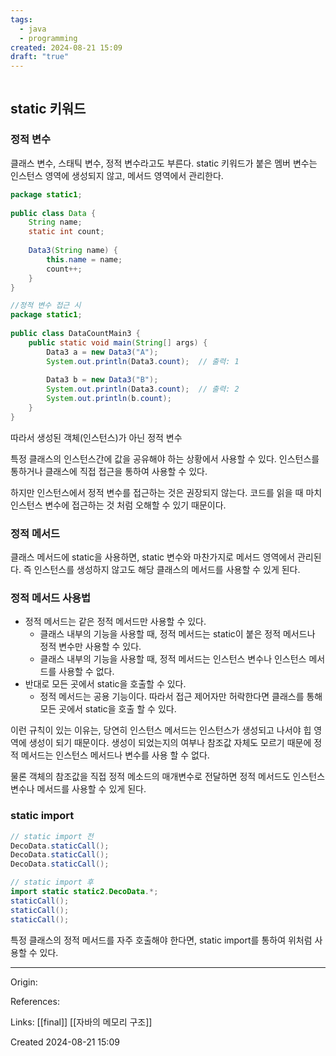 ```yaml
---
tags:
  - java
  - programming
created: 2024-08-21 15:09
draft: "true"
---
```

```table-of-contents
```
## static 키워드

### 정적 변수
클래스 변수, 스태틱 변수, 정적 변수라고도 부른다.
static 키워드가 붙은 멤버 변수는 인스턴스 영역에 생성되지 않고, 메서드 영역에서 관리한다.

```java
package static1;  
  
public class Data {  
    String name;  
    static int count;  
  
    Data3(String name) {  
        this.name = name;  
        count++;  
    }  
}
```

```java
//정적 변수 접근 시
package static1;  
  
public class DataCountMain3 {  
    public static void main(String[] args) {  
        Data3 a = new Data3("A");  
        System.out.println(Data3.count);  // 출력: 1
  
        Data3 b = new Data3("B");  
        System.out.println(Data3.count);  // 출력: 2
		System.out.println(b.count);
    }  
}
```

따라서 생성된 객체(인스턴스)가 아닌 정적 변수 

특정 클래스의 인스턴스간에 값을 공유해야 하는 상황에서 사용할 수 있다. 인스턴스를 통하거나 클래스에 직접 접근을 통하여 사용할 수 있다.

하지만 인스턴스에서 정적 변수를 접근하는 것은 권장되지 않는다. 코드를 읽을 때 마치 인스턴스 변수에 접근하는 것 처럼 오해할 수 있기 때문이다.

### 정적 메서드
클래스 메서드에 static을 사용하면, static 변수와 마찬가지로 메서드 영역에서 관리된다. 즉 인스턴스를 생성하지 않고도 해당 클래스의 메서드를 사용할 수 있게 된다.

### 정적 메서드 사용법
- 정적 메서드는 같은 정적 메서드만 사용할 수 있다.
	- 클래스 내부의 기능을 사용할 때, 정적 메서드는 static이 붙은 정적 메서드나 정적 변수만 사용할 수 있다.
	- 클래스 내부의 기능을 사용할 때, 정적 메서드는 인스턴스 변수나 인스턴스 메서드를 사용할 수 없다.
- 반대로 모든 곳에서 static을 호출할 수 있다.
	- 정적 메서드는 공용 기능이다. 따라서 접근 제어자만 허락한다면 클래스를 통해 모든 곳에서 static을 호출 할 수 있다.

이런 규칙이 있는 이유는, 당연히 인스턴스 메서드는 인스턴스가 생성되고 나서야 힙 영역에 생성이 되기 때문이다. 생성이 되었는지의 여부나 참조값 자체도 모르기 때문에 정적 메서드는 인스턴스 메서드나 변수를 사용 할 수 없다.

물론 객체의 참조값을 직접 정적 메소드의 매개변수로 전달하면 정적 메서드도 인스턴스 변수나 메서드를 사용할 수 있게 된다.

### static import
```java
// static import 전
DecoData.staticCall();
DecoData.staticCall();
DecoData.staticCall();

// static import 후
import static static2.DecoData.*;
staticCall();
staticCall();
staticCall();
```
특정 클래스의 정적 메서드를 자주 호출해야 한다면, static import를 통하여 위처럼 사용할 수 있다.

---
Origin: 

References: 

Links: [[final]] [[자바의 메모리 구조]]

Created 2024-08-21 15:09